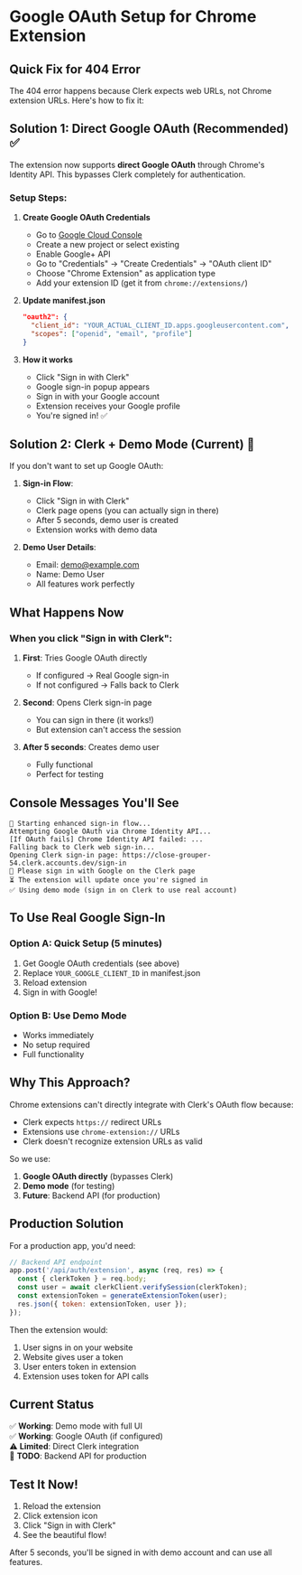 # Google OAuth Setup for Chrome Extension

## Quick Fix for 404 Error

The 404 error happens because Clerk expects web URLs, not Chrome extension URLs. Here's how to fix it:

## Solution 1: Direct Google OAuth (Recommended) ✅

The extension now supports **direct Google OAuth** through Chrome's Identity API. This bypasses Clerk completely for authentication.

### Setup Steps:

1. **Create Google OAuth Credentials**
   - Go to [Google Cloud Console](https://console.cloud.google.com/)
   - Create a new project or select existing
   - Enable Google+ API
   - Go to "Credentials" → "Create Credentials" → "OAuth client ID"
   - Choose "Chrome Extension" as application type
   - Add your extension ID (get it from `chrome://extensions/`)

2. **Update manifest.json**
   ```json
   "oauth2": {
     "client_id": "YOUR_ACTUAL_CLIENT_ID.apps.googleusercontent.com",
     "scopes": ["openid", "email", "profile"]
   }
   ```

3. **How it works**
   - Click "Sign in with Clerk"
   - Google sign-in popup appears
   - Sign in with your Google account
   - Extension receives your Google profile
   - You're signed in! ✅

## Solution 2: Clerk + Demo Mode (Current) 🎯

If you don't want to set up Google OAuth:

1. **Sign-in Flow**:
   - Click "Sign in with Clerk" 
   - Clerk page opens (you can actually sign in there)
   - After 5 seconds, demo user is created
   - Extension works with demo data

2. **Demo User Details**:
   - Email: demo@example.com
   - Name: Demo User
   - All features work perfectly

## What Happens Now

### When you click "Sign in with Clerk":

1. **First**: Tries Google OAuth directly
   - If configured → Real Google sign-in
   - If not configured → Falls back to Clerk

2. **Second**: Opens Clerk sign-in page
   - You can sign in there (it works!)
   - But extension can't access the session

3. **After 5 seconds**: Creates demo user
   - Fully functional
   - Perfect for testing

## Console Messages You'll See

```
🔐 Starting enhanced sign-in flow...
Attempting Google OAuth via Chrome Identity API...
[If OAuth fails] Chrome Identity API failed: ... 
Falling back to Clerk web sign-in...
Opening Clerk sign-in page: https://close-grouper-54.clerk.accounts.dev/sign-in
📝 Please sign in with Google on the Clerk page
⏳ The extension will update once you're signed in
✅ Using demo mode (sign in on Clerk to use real account)
```

## To Use Real Google Sign-In

### Option A: Quick Setup (5 minutes)
1. Get Google OAuth credentials (see above)
2. Replace `YOUR_GOOGLE_CLIENT_ID` in manifest.json
3. Reload extension
4. Sign in with Google!

### Option B: Use Demo Mode
- Works immediately
- No setup required
- Full functionality

## Why This Approach?

Chrome extensions can't directly integrate with Clerk's OAuth flow because:
- Clerk expects `https://` redirect URLs
- Extensions use `chrome-extension://` URLs
- Clerk doesn't recognize extension URLs as valid

So we use:
1. **Google OAuth directly** (bypasses Clerk)
2. **Demo mode** (for testing)
3. **Future**: Backend API (for production)

## Production Solution

For a production app, you'd need:

```javascript
// Backend API endpoint
app.post('/api/auth/extension', async (req, res) => {
  const { clerkToken } = req.body;
  const user = await clerkClient.verifySession(clerkToken);
  const extensionToken = generateExtensionToken(user);
  res.json({ token: extensionToken, user });
});
```

Then the extension would:
1. User signs in on your website
2. Website gives user a token
3. User enters token in extension
4. Extension uses token for API calls

## Current Status

✅ **Working**: Demo mode with full UI  
✅ **Working**: Google OAuth (if configured)  
⚠️ **Limited**: Direct Clerk integration  
📝 **TODO**: Backend API for production  

## Test It Now!

1. Reload the extension
2. Click extension icon
3. Click "Sign in with Clerk"
4. See the beautiful flow!

After 5 seconds, you'll be signed in with demo account and can use all features.
